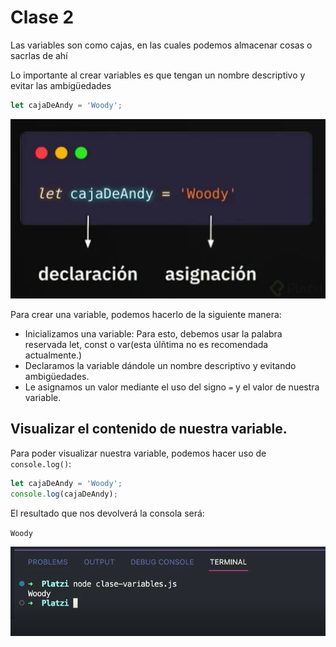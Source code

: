 # Clase 2
Las variables son como cajas, en las cuales podemos almacenar cosas o sacrlas de ahí

Lo importante al crear variables es que tengan un nombre descriptivo y evitar las ambigüedades

```javascript
let cajaDeAndy = 'Woody';
```

![captura de pantalla](./captura.webp)


Para crear una variable, podemos hacerlo de la siguiente manera:

- Inicializamos una variable: Para esto, debemos usar la palabra reservada let, const o var(esta úlñtima no es recomendada actualmente.)
- Declaramos la variable dándole un nombre descriptivo y evitando ambigüedades.
- Le asignamos un valor mediante el uso del signo `=` y el valor de nuestra variable.

## Visualizar el contenido de nuestra variable.

Para poder visualizar nuestra variable, podemos hacer uso de `console.log()`:

```javascript
let cajaDeAndy = 'Woody';
console.log(cajaDeAndy);

```

El resultado que nos devolverá la consola será: 

`Woody`

![captura de pantalla 2](./captura2.png)